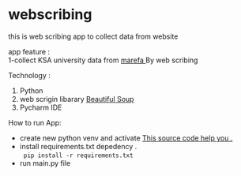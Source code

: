 # webscribing
this is web scribing app to collect data from website 

app feature : <br>
1-collect KSA university data from <a href="https://www.marefa.org/%D9%82%D8%A7%D8%A6%D9%85%D8%A9_%D8%A7%D9%84%D8%AC%D8%A7%D9%85%D8%B9%D8%A7%D8%AA_%D9%88%D8%A7%D9%84%D9%83%D9%84%D9%8A%D8%A7%D8%AA_%D9%81%D9%8A_%D8%A7%D9%84%D8%B3%D8%B9%D9%88%D8%AF%D9%8A%D8%A9/simplified"> marefa </a> By web scribing 

Technology : <br>
<ol>
  <li> Python</li>
  <li>web scrigin libarary <a href="https://www.crummy.com/software/BeautifulSoup/bs4/doc/"> Beautiful Soup </a> 
  <li> Pycharm IDE </li> 
</ol>  

How to run App: 
<ul> 
  <li> create new python venv and activate <a href="https://docs.python.org/3/library/venv.html">This source code help you .</a> </li>
  <li> install requirements.txt depedency . </br>  <code> pip install -r requirements.txt
</code> </li>
<li> run main.py file </li>
</ul> 
